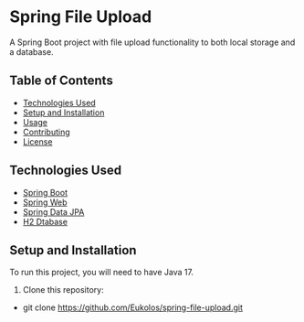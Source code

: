 # Spring File Upload

A Spring Boot project with file upload functionality to both local storage and a database.

## Table of Contents

- [Technologies Used](#technologies-used)
- [Setup and Installation](#setup-and-installation)
- [Usage](#usage)
- [Contributing](#contributing)
- [License](#license)

## Technologies Used

- [Spring Boot](https://spring.io/projects/spring-boot)
- [Spring Web](https://docs.spring.io/spring-framework/docs/3.2.x/spring-framework-reference/html/mvc.html)
- [Spring Data JPA](https://spring.io/projects/spring-data-jpa)
- [H2 Dtabase](https://www.h2database.com/html/main.html)

## Setup and Installation

To run this project, you will need to have Java 17.

1. Clone this repository:

- git clone https://github.com/Eukolos/spring-file-upload.git
